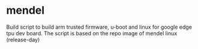 # mendel
Build script to build arm trusted firmware, u-boot and linux for google edge tpu dev board.
The script is based on the repo image of mendel linux (release-day)

